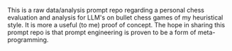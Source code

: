 This is a raw data/analysis prompt repo regarding a personal chess evaluation and analysis for LLM's on bullet chess games of my heuristical style. It is more a useful (to me) proof of concept. The hope in sharing this prompt repo is that prompt engineering is proven to be a form of meta-programming.
